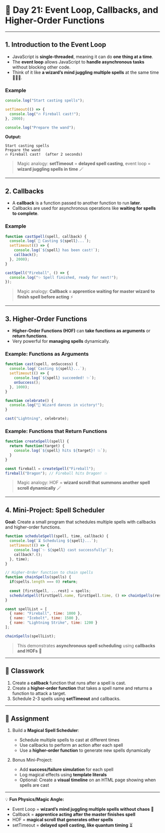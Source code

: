 
# 📘 Day 21: Event Loop, Callbacks, and Higher-Order Functions

---

## **1. Introduction to the Event Loop**

* JavaScript is **single-threaded**, meaning it can do **one thing at a time**.
* The **event loop** allows JavaScript to **handle asynchronous tasks** without blocking other code.
* Think of it like **a wizard’s mind juggling multiple spells** at the same time 🧙‍♂️✨.

### Example

```javascript
console.log("Start casting spells");

setTimeout(() => {
  console.log("🔥 Fireball cast!");
}, 2000);

console.log("Prepare the wand");
```

**Output:**

```
Start casting spells
Prepare the wand
🔥 Fireball cast!  (after 2 seconds)
```

> Magic analogy: **setTimeout** = **delayed spell casting**, event loop = **wizard juggling spells in time** 🪄

---

## **2. Callbacks**

* A **callback** is a function passed to another function to run **later**.
* Callbacks are used for asynchronous operations like **waiting for spells to complete**.

### Example

```javascript
function castSpell(spell, callback) {
  console.log(`🔮 Casting ${spell}...`);
  setTimeout(() => {
    console.log(`${spell} has been cast!`);
    callback();
  }, 2000);
}

castSpell("Fireball", () => {
  console.log("✨ Spell finished, ready for next!");
});
```

> Magic analogy: **Callback = apprentice waiting for master wizard to finish spell before acting** ⚡

---

## **3. Higher-Order Functions**

* **Higher-Order Functions (HOF)** can **take functions as arguments** or **return functions**.
* Very powerful for **managing spells** dynamically.

### Example: Functions as Arguments

```javascript
function cast(spell, onSuccess) {
  console.log(`Casting ${spell}...`);
  setTimeout(() => {
    console.log(`${spell} succeeded! ✨`);
    onSuccess();
  }, 1000);
}

function celebrate() {
  console.log("🎉 Wizard dances in victory!");
}

cast("Lightning", celebrate);
```

### Example: Functions that Return Functions

```javascript
function createSpell(spell) {
  return function(target) {
    console.log(`${spell} hits ${target}! 💥`);
  }
}

const fireball = createSpell("Fireball");
fireball("Dragon"); // Fireball hits Dragon! 💥
```

> Magic analogy: HOF = **wizard scroll that summons another spell scroll dynamically** 🪄

---

## **4. Mini-Project: Spell Scheduler**

**Goal:** Create a small program that schedules multiple spells with callbacks and higher-order functions.

```javascript
function scheduleSpell(spell, time, callback) {
  console.log(`⏳ Scheduling ${spell}...`);
  setTimeout(() => {
    console.log(`✨ ${spell} cast successfully!`);
    callback?.();
  }, time);
}

// Higher-Order function to chain spells
function chainSpells(spells) {
  if(spells.length === 0) return;
  
  const [firstSpell, ...rest] = spells;
  scheduleSpell(firstSpell.name, firstSpell.time, () => chainSpells(rest));
}

const spellList = [
  { name: "Fireball", time: 1000 },
  { name: "Icebolt", time: 1500 },
  { name: "Lightning Strike", time: 1200 }
];

chainSpells(spellList);
```

> This demonstrates **asynchronous spell scheduling** using **callbacks and HOFs** 🌟

---

## 🎯 Classwork

1. Create a **callback** function that runs after a spell is cast.
2. Create a **higher-order function** that takes a spell name and returns a function to attack a target.
3. Schedule 2-3 spells using **setTimeout** and callbacks.

---

## 📝 Assignment

1. Build a **Magical Spell Scheduler**:

   * Schedule multiple spells to cast at different times
   * Use callbacks to perform an action after each spell
   * Use a **higher-order function** to generate new spells dynamically
2. Bonus Mini-Project:

   * Add **success/failure simulation** for each spell
   * Log magical effects using **template literals**
   * Optional: Create a **visual timeline** on an HTML page showing when spells are cast

---

💡 **Fun Physics/Magic Angle:**

* Event Loop = **wizard’s mind juggling multiple spells without chaos** 🧠
* Callback = **apprentice acting after the master finishes spell**
* HOF = **magical scroll that generates other spells**
* setTimeout = **delayed spell casting, like quantum timing** ⏳

